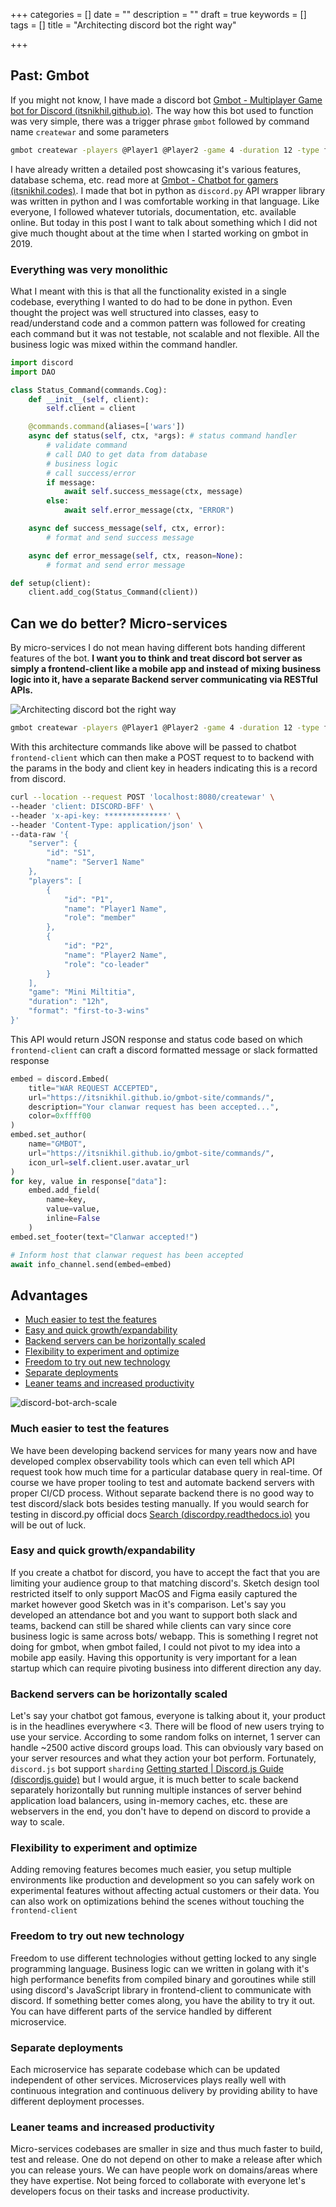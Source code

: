 +++
categories = []
date = ""
description = ""
draft = true
keywords = []
tags = []
title = "Architecting discord bot the right way"

+++
## Past: Gmbot

If you might not know, I have made a discord bot [Gmbot - Multiplayer Game bot for Discord (itsnikhil.github.io)](https://itsnikhil.github.io/gmbot-site/). The way how this bot used to function was very simple, there was a trigger phrase `gmbot` followed by command name `createwar` and some parameters

```bash
gmbot createwar -players @Player1 @Player2 -game 4 -duration 12 -type ft3
```

I have already written a detailed post showcasing it's various features, database schema, etc. read more at [Gmbot - Chatbot for gamers (itsnikhil.codes)](https://www.itsnikhil.codes/projects/gmbot/). I made that bot in python as `discord.py` API wrapper library was written in python and I was comfortable working in that language. Like everyone, I followed whatever tutorials, documentation, etc. available online. But today in this post I want to talk about something which I did not give much thought about at the time when I started working on gmbot in 2019.

### Everything was very monolithic

What I meant with this is that all the functionality existed in a single codebase, everything I wanted to do had to be done in python. Even thought the project was well structured into classes, easy to read/understand code and a common pattern was followed for creating each command but it was not testable, not scalable and not flexible. All the business logic was mixed within the command handler.

```py
import discord
import DAO

class Status_Command(commands.Cog):
    def __init__(self, client):
        self.client = client

    @commands.command(aliases=['wars'])
    async def status(self, ctx, *args): # status command handler
        # validate command
        # call DAO to get data from database
        # business logic
        # call success/error
        if message:
            await self.success_message(ctx, message)
        else:
            await self.error_message(ctx, "ERROR")

    async def success_message(self, ctx, error):
        # format and send success message

    async def error_message(self, ctx, reason=None):
        # format and send error message

def setup(client):
	client.add_cog(Status_Command(client))
```

## Can we do better? Micro-services

By micro-services I do not mean having different bots handing different features of the bot. **I want you to think and treat discord bot server as simply a frontend-client like a mobile app and instead of mixing business logic into it, have a separate Backend server communicating via RESTful APIs.**

![Architecting discord bot the right way](/img/discord-bot-arch.jpg)

```bash
gmbot createwar -players @Player1 @Player2 -game 4 -duration 12 -type ft3
```

With this architecture commands like above will be passed to chatbot `frontend-client` which can then make a POST request to to backend with the params in the body and client key in headers indicating this is a record from discord.

```bash
curl --location --request POST 'localhost:8080/createwar' \
--header 'client: DISCORD-BFF' \
--header 'x-api-key: **************' \
--header 'Content-Type: application/json' \
--data-raw '{
    "server": {
        "id": "S1",
        "name": "Server1 Name"
    },
    "players": [
        {
            "id": "P1",
            "name": "Player1 Name",
            "role": "member"
        },
        {
            "id": "P2",
            "name": "Player2 Name",
            "role": "co-leader"
        }
    ],
    "game": "Mini Miltitia",
    "duration": "12h",
    "format": "first-to-3-wins"
}'
```

This API would return JSON response and status code based on which `frontend-client` can craft a discord formatted message or slack formatted response

```py
embed = discord.Embed(
	title="WAR REQUEST ACCEPTED",
	url="https://itsnikhil.github.io/gmbot-site/commands/",
	description="Your clanwar request has been accepted...",
	color=0xffff00
)
embed.set_author(
	name="GMBOT",
	url="https://itsnikhil.github.io/gmbot-site/commands/",
	icon_url=self.client.user.avatar_url
)
for key, value in response["data"]:
    embed.add_field(
    	name=key,
    	value=value,
    	inline=False
    )
embed.set_footer(text="Clanwar accepted!")

# Inform host that clanwar request has been accepted
await info_channel.send(embed=embed)
```

## Advantages

* [Much easier to test the features](#much-easier-to-test-the-features)
* [Easy and quick growth/expandability](#easy-and-quick-growth/expandability)
* [Backend servers can be horizontally scaled](#backend-servers-can-be-horizontally-scaled)
* [Flexibility to experiment and optimize](#flexibility-to-experiment-and-optimize)
* [Freedom to try out new technology](#freedom-to-try-out-new-technology)
* [Separate deployments](#\[separate-deployments)
* [Leaner teams and increased productivity](#leaner-teams-and-increased-productivity)

![discord-bot-arch-scale](/img/discord-bot-arch-scale-1.jpg)

### Much easier to test the features

We have been developing backend services for many years now and have developed complex observability tools which can even tell which API request took how much time for a particular database query in real-time. Of course we have proper tooling to test and automate backend servers with proper CI/CD process. Without separate backend there is no good way to test discord/slack bots besides testing manually. If you would search for testing in discord.py official docs [Search (discordpy.readthedocs.io)](https://discordpy.readthedocs.io/en/stable/search.html?q=testing) you will be out of luck.

### Easy and quick growth/expandability

If you create a chatbot for discord, you have to accept the fact that you are limiting your audience group to that matching discord's. Sketch design tool restricted itself to only support MacOS and Figma easily captured the market however good Sketch was in it's comparison. Let's say you developed an attendance bot and you want to support both slack and teams, backend can still be shared while clients can vary since core business logic is same across bots/ webapp. This is something I regret not doing for gmbot, when gmbot failed, I could not pivot to my idea into a mobile app easily. Having this opportunity is very important for a lean startup which can require pivoting business into different direction any day.

### Backend servers can be horizontally scaled

Let's say your chatbot got famous, everyone is talking about it, your product is in the headlines everywhere <3. There will be flood of new users trying to use your service. According to some random folks on internet, 1 server can handle \~2500 active discord groups load. This can obviously vary based on your server resources and what they action your bot perform. Fortunately, `discord.js` bot support `sharding` [Getting started | Discord.js Guide (discordjs.guide)](https://discordjs.guide/sharding/#when-to-shard) but I would argue, it is much better to scale backend separately horizontally but running multiple instances of server behind application load balancers, using in-memory caches, etc. these are webservers in the end, you don't have to depend on discord to provide a way to scale.

### Flexibility to experiment and optimize

Adding removing features becomes much easier, you setup multiple environments like production and development so you can safely work on experimental features without affecting actual customers or their data. You can also work on optimizations behind the scenes without touching the `frontend-client`

### Freedom to try out new technology

Freedom to use different technologies without getting locked to any single programming language. Business logic can we written in golang with it's high performance benefits from compiled binary and goroutines while still using discord's JavaScript library in frontend-client to communicate with discord. If something better comes along, you have the ability to try it out. You can have different parts of the service handled by different microservice.

### Separate deployments

Each microservice has separate codebase which can be updated independent of other services. Microservices plays really well with continuous integration and continuous delivery by providing ability to have different deployment processes.

### Leaner teams and increased productivity

Micro-services codebases are smaller in size and thus much faster to build, test and release. One do not depend on other to make a release after which you can release yours. We can have people work on domains/areas where they have expertise. Not being forced to collaborate with everyone let's developers focus on their tasks and increase productivity.